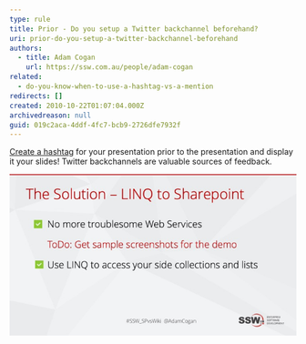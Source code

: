 ```yaml
---
type: rule
title: Prior - Do you setup a Twitter backchannel beforehand?
uri: prior-do-you-setup-a-twitter-backchannel-beforehand
authors: 
  - title: Adam Cogan
    url: https://ssw.com.au/people/adam-cogan
related: 
  - do-you-know-when-to-use-a-hashtag-vs-a-mention
redirects: []
created: 2010-10-22T01:07:04.000Z
archivedreason: null
guid: 019c2aca-4ddf-4fc7-bcb9-2726dfe7932f
---
```

[Create a hashtag](/do-you-know-to-use-hash-tags) for your presentation prior to the presentation and display it your slides! Twitter backchannels are valuable sources of feedback.  

<!--endintro-->

![Figure: A Twitter hashtag allows the attendees to have a backchannel that can be used to talk about your presentation, during your presentation](hashtag.jpg)
